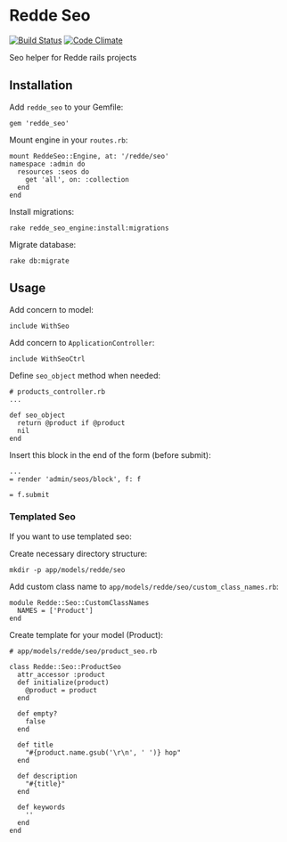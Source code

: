 # Redde Seo

[![Build Status](https://travis-ci.org/redde/seo.svg?branch=master)](https://travis-ci.org/redde/seo)
[![Code Climate](https://codeclimate.com/github/redde/seo.png)](https://codeclimate.com/github/redde/seo)

Seo helper for Redde rails projects

## Installation

Add `redde_seo` to your Gemfile:

	gem 'redde_seo'
	
Mount engine in your `routes.rb`:

	mount ReddeSeo::Engine, at: '/redde/seo'
	namespace :admin do
      resources :seos do
        get 'all', on: :collection
      end
    end
	
Install migrations:

	rake redde_seo_engine:install:migrations
	
Migrate database:

	rake db:migrate
	
## Usage

Add concern to model:

	include WithSeo
	
Add concern to `ApplicationController`:

	include WithSeoCtrl
	
Define `seo_object` method when needed:

	# products_controller.rb
	...
	
	def seo_object
	  return @product if @product
	  nil
	end
	
Insert this block in the end of the form (before submit):

	...	
	= render 'admin/seos/block', f: f
	
	= f.submit
	
### Templated Seo

If you want to use templated seo:

Create necessary directory structure:

	mkdir -p app/models/redde/seo
	
Add custom class name to `app/models/redde/seo/custom_class_names.rb`:

	module Redde::Seo::CustomClassNames
      NAMES = ['Product']
    end
    
Create template for your model (Product):

    # app/models/redde/seo/product_seo.rb

    class Redde::Seo::ProductSeo
      attr_accessor :product
      def initialize(product)
        @product = product
      end

      def empty?
        false
      end

      def title
        "#{product.name.gsub('\r\n', ' ')} hop"
      end

      def description
        "#{title}"
      end

      def keywords
        ''
      end
    end
